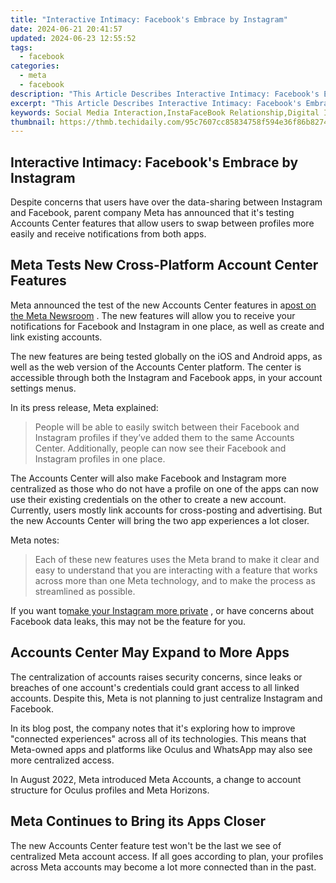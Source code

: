 ```yaml
---
title: "Interactive Intimacy: Facebook's Embrace by Instagram"
date: 2024-06-21 20:41:57
updated: 2024-06-23 12:55:52
tags:
  - facebook
categories:
  - meta
  - facebook
description: "This Article Describes Interactive Intimacy: Facebook's Embrace by Instagram"
excerpt: "This Article Describes Interactive Intimacy: Facebook's Embrace by Instagram"
keywords: Social Media Interaction,InstaFaceBook Relationship,Digital Intimacy Trend,Cross-Platform Engagement,Facebook Connectivity,Instagram Influence Growth,Virtual Embrace Expansion
thumbnail: https://thmb.techidaily.com/95c7607cc85834758f594e36f86b8274633568f32ba37267dd79e6e802f121e2.png
---
```


## Interactive Intimacy: Facebook's Embrace by Instagram

 Despite concerns that users have over the data-sharing between Instagram and Facebook, parent company Meta has announced that it's testing Accounts Center features that allow users to swap between profiles more easily and receive notifications from both apps.

## Meta Tests New Cross-Platform Account Center Features

 Meta announced the test of the new Accounts Center features in a[post on the Meta Newsroom](https://about.fb.com/news/2022/09/accounts-center-facebook-and-instagram/) . The new features will allow you to receive your notifications for Facebook and Instagram in one place, as well as create and link existing accounts.

 The new features are being tested globally on the iOS and Android apps, as well as the web version of the Accounts Center platform. The center is accessible through both the Instagram and Facebook apps, in your account settings menus.

In its press release, Meta explained:

> People will be able to easily switch between their Facebook and Instagram profiles if they’ve added them to the same Accounts Center. Additionally, people can now see their Facebook and Instagram profiles in one place.

 The Accounts Center will also make Facebook and Instagram more centralized as those who do not have a profile on one of the apps can now use their existing credentials on the other to create a new account. Currently, users mostly link accounts for cross-posting and advertising. But the new Accounts Center will bring the two app experiences a lot closer.

Meta notes:

> Each of these new features uses the Meta brand to make it clear and easy to understand that you are interacting with a feature that works across more than one Meta technology, and to make the process as streamlined as possible.

 If you want to[make your Instagram more private](https://www.makeuseof.com/tag/make-instagram-more-private/) , or have concerns about Facebook data leaks, this may not be the feature for you.

## Accounts Center May Expand to More Apps

 The centralization of accounts raises security concerns, since leaks or breaches of one account's credentials could grant access to all linked accounts. Despite this, Meta is not planning to just centralize Instagram and Facebook.

 In its blog post, the company notes that it's exploring how to improve "connected experiences" across all of its technologies. This means that Meta-owned apps and platforms like Oculus and WhatsApp may also see more centralized access.

 In August 2022, Meta introduced Meta Accounts, a change to account structure for Oculus profiles and Meta Horizons.

## Meta Continues to Bring its Apps Closer

 The new Accounts Center feature test won't be the last we see of centralized Meta account access. If all goes according to plan, your profiles across Meta accounts may become a lot more connected than in the past.


<ins class="adsbygoogle"
     style="display:block"
     data-ad-format="autorelaxed"
     data-ad-client="ca-pub-7571918770474297"
     data-ad-slot="1223367746"></ins>



<ins class="adsbygoogle"
     style="display:block"
     data-ad-client="ca-pub-7571918770474297"
     data-ad-slot="8358498916"
     data-ad-format="auto"
     data-full-width-responsive="true"></ins>
